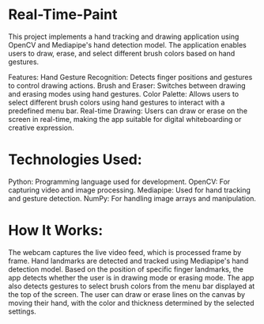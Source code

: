 # Real-Time-Paint
This project implements a hand tracking and drawing application using OpenCV and Mediapipe's hand detection model. The application enables users to draw, erase, and select different brush colors based on hand gestures.

Features:
Hand Gesture Recognition: Detects finger positions and gestures to control drawing actions.
Brush and Eraser: Switches between drawing and erasing modes using hand gestures.
Color Palette: Allows users to select different brush colors using hand gestures to interact with a predefined menu bar.
Real-time Drawing: Users can draw or erase on the screen in real-time, making the app suitable for digital whiteboarding or creative expression.

# Technologies Used:
Python: Programming language used for development.
OpenCV: For capturing video and image processing.
Mediapipe: Used for hand tracking and gesture detection.
NumPy: For handling image arrays and manipulation.

# How It Works:
The webcam captures the live video feed, which is processed frame by frame.
Hand landmarks are detected and tracked using Mediapipe's hand detection model.
Based on the position of specific finger landmarks, the app detects whether the user is in drawing mode or erasing mode.
The app also detects gestures to select brush colors from the menu bar displayed at the top of the screen.
The user can draw or erase lines on the canvas by moving their hand, with the color and thickness determined by the selected settings.
